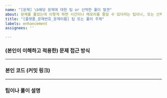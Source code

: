 ```yaml
---
name: "[문제] \b해당 문제에 대한 팁 or 신박한 풀이 발견"
about: 문제를 풀었는데 이렇게 하면 시간이나 메모리를 줄일 수 있다라는 팁이나, 또는 신박한 풀이를 발견했을 때 공유
title: "[플랫폼_문제번호_문제이름] 팁 또는 풀이 주제"
labels: enhancement
assignees: ''

---
```


### (본인이 이해하고 적용한) 문제 접근 방식

---

### 본인 코드 (커밋 링크)

---

### 팁이나 풀이 설명

